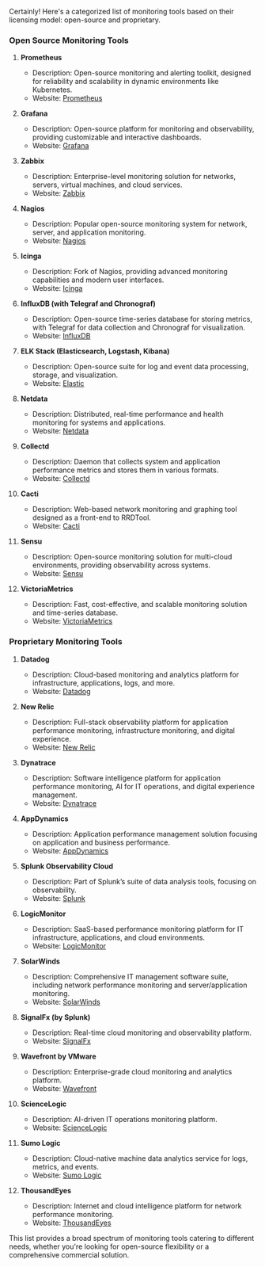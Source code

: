 Certainly! Here's a categorized list of monitoring tools based on their licensing model: open-source and proprietary.

### Open Source Monitoring Tools

1. **Prometheus**
   - Description: Open-source monitoring and alerting toolkit, designed for reliability and scalability in dynamic environments like Kubernetes.
   - Website: [Prometheus](https://prometheus.io/)

2. **Grafana**
   - Description: Open-source platform for monitoring and observability, providing customizable and interactive dashboards.
   - Website: [Grafana](https://grafana.com/)

3. **Zabbix**
   - Description: Enterprise-level monitoring solution for networks, servers, virtual machines, and cloud services.
   - Website: [Zabbix](https://www.zabbix.com/)

4. **Nagios**
   - Description: Popular open-source monitoring system for network, server, and application monitoring.
   - Website: [Nagios](https://www.nagios.org/)

5. **Icinga**
   - Description: Fork of Nagios, providing advanced monitoring capabilities and modern user interfaces.
   - Website: [Icinga](https://icinga.com/)

6. **InfluxDB (with Telegraf and Chronograf)**
   - Description: Open-source time-series database for storing metrics, with Telegraf for data collection and Chronograf for visualization.
   - Website: [InfluxDB](https://www.influxdata.com/)

7. **ELK Stack (Elasticsearch, Logstash, Kibana)**
   - Description: Open-source suite for log and event data processing, storage, and visualization.
   - Website: [Elastic](https://www.elastic.co/)

8. **Netdata**
   - Description: Distributed, real-time performance and health monitoring for systems and applications.
   - Website: [Netdata](https://www.netdata.cloud/)

9. **Collectd**
   - Description: Daemon that collects system and application performance metrics and stores them in various formats.
   - Website: [Collectd](https://collectd.org/)

10. **Cacti**
    - Description: Web-based network monitoring and graphing tool designed as a front-end to RRDTool.
    - Website: [Cacti](https://cacti.net/)

11. **Sensu**
    - Description: Open-source monitoring solution for multi-cloud environments, providing observability across systems.
    - Website: [Sensu](https://sensu.io/)

12. **VictoriaMetrics**
    - Description: Fast, cost-effective, and scalable monitoring solution and time-series database.
    - Website: [VictoriaMetrics](https://victoriametrics.com/)

### Proprietary Monitoring Tools

1. **Datadog**
   - Description: Cloud-based monitoring and analytics platform for infrastructure, applications, logs, and more.
   - Website: [Datadog](https://www.datadoghq.com/)

2. **New Relic**
   - Description: Full-stack observability platform for application performance monitoring, infrastructure monitoring, and digital experience.
   - Website: [New Relic](https://newrelic.com/)

3. **Dynatrace**
   - Description: Software intelligence platform for application performance monitoring, AI for IT operations, and digital experience management.
   - Website: [Dynatrace](https://www.dynatrace.com/)

4. **AppDynamics**
   - Description: Application performance management solution focusing on application and business performance.
   - Website: [AppDynamics](https://www.appdynamics.com/)

5. **Splunk Observability Cloud**
   - Description: Part of Splunk’s suite of data analysis tools, focusing on observability.
   - Website: [Splunk](https://www.splunk.com/)

6. **LogicMonitor**
   - Description: SaaS-based performance monitoring platform for IT infrastructure, applications, and cloud environments.
   - Website: [LogicMonitor](https://www.logicmonitor.com/)

7. **SolarWinds**
   - Description: Comprehensive IT management software suite, including network performance monitoring and server/application monitoring.
   - Website: [SolarWinds](https://www.solarwinds.com/)

8. **SignalFx (by Splunk)**
   - Description: Real-time cloud monitoring and observability platform.
   - Website: [SignalFx](https://www.splunk.com/en_us/products/signal-fx.html)

9. **Wavefront by VMware**
    - Description: Enterprise-grade cloud monitoring and analytics platform.
    - Website: [Wavefront](https://www.wavefront.com/)

10. **ScienceLogic**
    - Description: AI-driven IT operations monitoring platform.
    - Website: [ScienceLogic](https://sciencelogic.com/)

11. **Sumo Logic**
    - Description: Cloud-native machine data analytics service for logs, metrics, and events.
    - Website: [Sumo Logic](https://www.sumologic.com/)

12. **ThousandEyes**
    - Description: Internet and cloud intelligence platform for network performance monitoring.
    - Website: [ThousandEyes](https://www.thousandeyes.com/)

This list provides a broad spectrum of monitoring tools catering to different needs, whether you're looking for open-source flexibility or a comprehensive commercial solution.
